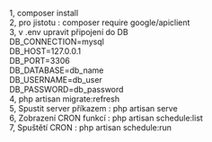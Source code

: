 1, composer install<br>
2, pro jistotu : composer require google/apiclient<br>
3, v .env upravit připojení do DB<br>
DB_CONNECTION=mysql<br>
DB_HOST=127.0.0.1<br>
DB_PORT=3306<br>
DB_DATABASE=db_name<br>
DB_USERNAME=db_user<br>
DB_PASSWORD=db_password<br>
4, php artisan migrate:refresh<br>
5, Spustit server příkazem : php artisan serve<br>
6, Zobrazení CRON funkcí : php artisan schedule:list<br>
7, Spuštětí CRON : php artisan schedule:run
